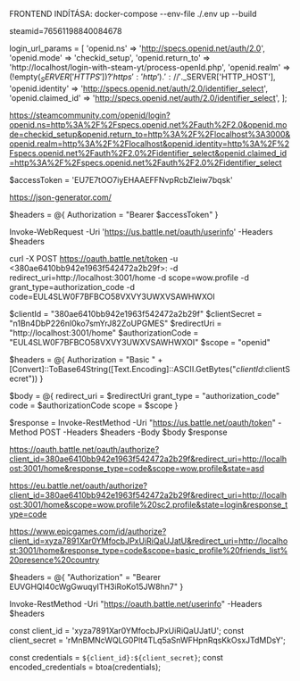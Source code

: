 FRONTEND INDÍTÁSA: docker-compose --env-file ./.env up --build

steamid=76561198840084678

login_url_params = [
'openid.ns' => 'http://specs.openid.net/auth/2.0',
'openid.mode' => 'checkid_setup',
'openid.return_to' => 'http://localhost/login-with-steam-yt/process-openId.php',
'openid.realm' => (!empty($_SERVER['HTTPS']) ? 'https' : 'http').'://'.$\_SERVER['HTTP_HOST'],
'openid.identity' => 'http://specs.openid.net/auth/2.0/identifier_select',
'openid.claimed_id' => 'http://specs.openid.net/auth/2.0/identifier_select',
];

https://steamcommunity.com/openid/login?openid.ns=http%3A%2F%2Fspecs.openid.net%2Fauth%2F2.0&openid.mode=checkid_setup&openid.return_to=http%3A%2F%2Flocalhost%3A3000&openid.realm=http%3A%2F%2Flocalhost&openid.identity=http%3A%2F%2Fspecs.openid.net%2Fauth%2F2.0%2Fidentifier_select&openid.claimed_id=http%3A%2F%2Fspecs.openid.net%2Fauth%2F2.0%2Fidentifier_select

$accessToken = 'EU7E7tOO7iyEHAAEFFNvpRcbZIeiw7bqsk'

https://json-generator.com/

$headers = @{
Authorization = "Bearer $accessToken"
}

Invoke-WebRequest -Uri 'https://us.battle.net/oauth/userinfo' -Headers $headers

curl -X POST https://oauth.battle.net/token
-u <380ae6410bb942e1963f542472a2b29f>:<n1Bn4DbP226nl0ko7smYrJ82ZoUPGMES>
-d redirect_uri=http://localhost:3001/home
-d scope=wow.profile
-d grant_type=authorization_code
-d code=EUL4SLW0F7BFBCO58VXVY3UWXVSAWHWXOI

$clientId = "380ae6410bb942e1963f542472a2b29f"
$clientSecret = "n1Bn4DbP226nl0ko7smYrJ82ZoUPGMES"
$redirectUri = "http://localhost:3001/home"
$authorizationCode = "EUL4SLW0F7BFBCO58VXVY3UWXVSAWHWXOI"
$scope = "openid"

$headers = @{
    Authorization = "Basic " + [Convert]::ToBase64String([Text.Encoding]::ASCII.GetBytes("$clientId:$clientSecret"))
}

$body = @{
redirect_uri = $redirectUri
grant_type = "authorization_code"
code = $authorizationCode
scope = $scope
}

$response = Invoke-RestMethod -Uri "https://us.battle.net/oauth/token" -Method POST -Headers $headers -Body $body
$response

https://oauth.battle.net/oauth/authorize?client_id=380ae6410bb942e1963f542472a2b29f&redirect_uri=http://localhost:3001/home&response_type=code&scope=wow.profile&state=asd

https://eu.battle.net/oauth/authorize?client_id=380ae6410bb942e1963f542472a2b29f&redirect_uri=http://localhost:3001/home&scope=wow.profile%20sc2.profile&state=login&response_type=code

https://www.epicgames.com/id/authorize?client_id=xyza7891Xar0YMfocbJPxUiRiQaUJatU&redirect_uri=http://localhost:3001/home&response_type=code&scope=basic_profile%20friends_list%20presence%20country

$headers = @{
"Authorization" = "Bearer EUVGHQI40cWgGwuqyITH3iRoKo15JW8hn7"
}

Invoke-RestMethod -Uri "https://oauth.battle.net/userinfo" -Headers $headers

const client_id = 'xyza7891Xar0YMfocbJPxUiRiQaUJatU';
const client_secret = 'rMnBMNcWQLG0Plt4TLq5aSnWFHpnRqsKkOsxJTdMDsY';

const credentials = `${client_id}:${client_secret}`;
const encoded_credentials = btoa(credentials);
